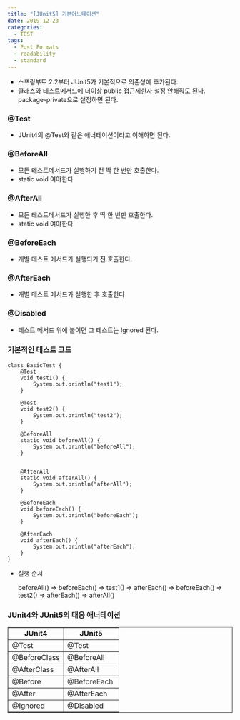 ```yaml
---
title: "[JUnit5] 기본어노테이션"
date: 2019-12-23
categories:
  - TEST
tags:
  - Post Formats
  - readability
  - standard
---
```

-   스프링부트 2.2부터 JUnit5가 기본적으로 의존성에 추가된다.
-   클래스와 테스트메서드에 더이상 public 접근제한자 설정 안해줘도 된다. package-private으로 설정하면 된다.

### @Test

-   JUnit4의 @Test와 같은 애너테이션이라고 이해하면 된다.

### @BeforeAll

-   모든 테스트메서드가 실행하기 전 딱 한 번만 호출한다.
-   static void 여야한다

### @AfterAll

-   모든 테스트메서드가 실행한 후 딱 한 번만 호출한다.
-   static void 여야한다

### @BeforeEach

-   개별 테스트 메서드가 실행되기 전 호출한다.

### @AfterEach

-   개별 테스트 메서드가 실행한 후 호출한다

### @Disabled

-   테스트 메서드 위에 붙이면 그 테스트는 Ignored 된다.

### 기본적인 테스트 코드

```
class BasicTest {
    @Test
    void test1() {
        System.out.println("test1");
    }

    @Test
    void test2() {
        System.out.println("test2");
    }

    @BeforeAll
    static void beforeAll() {
        System.out.println("beforeAll");
    }


    @AfterAll
    static void afterAll() {
        System.out.println("afterAll");
    }

    @BeforeEach
    void beforeEach() {
        System.out.println("beforeEach");
    }

    @AfterEach
    void afterEach() {
        System.out.println("afterEach");
    }
}
```

-   실행 순서
    
    beforeAll() => beforeEach() => test1() => afterEach() => beforeEach() => test2() => afterEach() => afterAll()
    

### JUnit4와 JUnit5의 대응 애너테이션

<table style="border-collapse: collapse; width: 100%;" border="1" data-ke-style="style3"><tbody><tr><td style="width: 50%; text-align: center;"><b>JUnit4</b></td><td style="width: 50%; text-align: center;"><b>JUnit5</b></td></tr><tr><td style="width: 50%;">@Test</td><td style="width: 50%;">@Test</td></tr><tr><td style="width: 50%;">@BeforeClass</td><td style="width: 50%;">@BeforeAll</td></tr><tr><td style="width: 50%;">@AfterClass</td><td style="width: 50%;">@AfterAll</td></tr><tr><td style="width: 50%;">@Before</td><td style="width: 50%;"><span style="color: #333333;">@BeforeEach</span></td></tr><tr><td style="width: 50%;">@After</td><td style="width: 50%;">@AfterEach</td></tr><tr><td style="width: 50%;">@Ignored</td><td style="width: 50%;">@Disabled</td></tr></tbody></table>